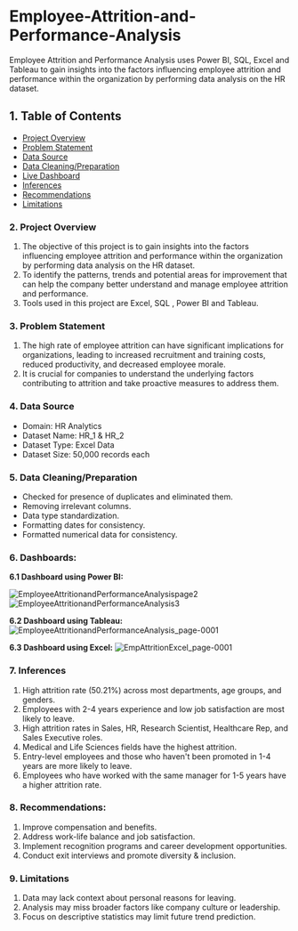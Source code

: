 # Employee-Attrition-and-Performance-Analysis
Employee Attrition and Performance Analysis uses Power BI, SQL, Excel and Tableau to gain insights into the factors influencing employee attrition and performance within the organization by performing data analysis on the HR dataset. 

## 1. Table of Contents
- [Project Overview](#project-overview)
- [Problem Statement](#problem-statement)
- [Data Source](#data-source)
- [Data Cleaning/Preparation](#data-cleaningpreparation)
- [Live Dashboard](#live-dashboard)
- [Inferences](#inferences)
- [Recommendations](#recommendations)
- [Limitations](#limitations)
  
### 2. Project Overview
1. The objective of this project is to gain insights into the factors influencing employee attrition and performance within the
organization by performing data analysis on the HR dataset.
2. To identify the patterns, trends and potential areas for improvement that can help the company better understand and manage
employee attrition and performance.
3. Tools used in this project are Excel, SQL , Power BI and Tableau.

### 3. Problem Statement
1. The high rate of employee attrition can have significant implications for organizations, leading to increased recruitment and training
costs, reduced productivity, and decreased employee morale.
2. It is crucial for companies to understand the underlying factors contributing to attrition and take proactive measures to address
them.

### 4. Data Source
- Domain:
HR Analytics
- Dataset Name: 
HR_1 & HR_2
- Dataset Type: 
Excel Data
- Dataset Size: 
50,000 records each

### 5. Data Cleaning/Preparation

- Checked for presence of duplicates and eliminated them.
- Removing irrelevant columns.
- Data type standardization.
- Formatting dates for consistency.
- Formatted numerical data for consistency.

### 6. Dashboards:

**6.1 Dashboard using Power BI:**

![EmployeeAttritionandPerformanceAnalysispage2](https://github.com/rohanyg/Employee-Attrition-and-Performance-Analysis/assets/136742005/60d6fe1b-e426-4fd7-bfe9-30d963fec482)
![EmployeeAttritionandPerformanceAnalysis3](https://github.com/rohanyg/Employee-Attrition-and-Performance-Analysis/assets/136742005/7b73d90e-65b0-4256-a7b3-80a7ef72c399)

**6.2 Dashboard using Tableau:**
![EmployeeAttritionandPerformanceAnalysis_page-0001](https://github.com/rohanyg/Employee-Attrition-and-Performance-Analysis/assets/136742005/7b123a39-d81d-46e5-aef7-4e8762d576f6)

**6.3 Dashboard using Excel:**
![EmpAttritionExcel_page-0001](https://github.com/rohanyg/Employee-Attrition-and-Performance-Analysis/assets/136742005/97de8911-614f-441b-b16d-4633d9bcdf40)

### 7. Inferences

1. High attrition rate (50.21%) across most departments, age groups, and genders.
2. Employees with 2-4 years experience and low job satisfaction are most likely to leave.
3. High attrition rates in Sales, HR, Research Scientist, Healthcare Rep, and Sales Executive roles.
4. Medical and Life Sciences fields have the highest attrition.
5. Entry-level employees and those who haven't been promoted in 1-4 years are more likely to leave.
6. Employees who have worked with the same manager for 1-5 years have a higher attrition rate.

### 8. Recommendations:
1. Improve compensation and benefits.
2. Address work-life balance and job satisfaction.
3. Implement recognition programs and career development opportunities.
4. Conduct exit interviews and promote diversity & inclusion.

### 9. Limitations 
1. Data may lack context about personal reasons for leaving.
2. Analysis may miss broader factors like company culture or leadership.
3. Focus on descriptive statistics may limit future trend prediction.

